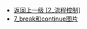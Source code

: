 - [返回上一级 [2_流程控制]](page/后端/JavaNote/2_Java(书栈)/2_快速入门/2_流程控制/)
- [7_break和continue图片](page/后端/JavaNote/2_Java(书栈)/2_快速入门/2_流程控制/7_break和continue图片/)
